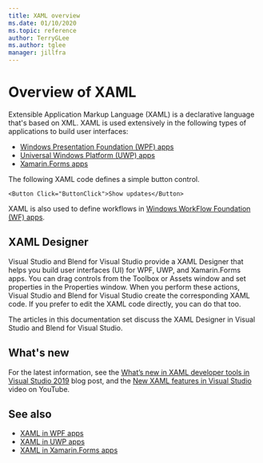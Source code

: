 ```yaml
---
title: XAML overview
ms.date: 01/10/2020
ms.topic: reference
author: TerryGLee
ms.author: tglee
manager: jillfra
---
```

# Overview of XAML

Extensible Application Markup Language (XAML) is a declarative language that's based on XML. XAML is used extensively in the following types of applications to build user interfaces:

- [Windows Presentation Foundation (WPF) apps](/dotnet/framework/wpf/advanced/xaml-in-wpf)
- [Universal Windows Platform (UWP) apps](/windows/uwp/xaml-platform/xaml-overview)
- [Xamarin.Forms apps](/xamarin/xamarin-forms/xaml/)

The following XAML code defines a simple button control.

```xaml
<Button Click="ButtonClick">Show updates</Button>
```

XAML is also used to define workflows in [Windows WorkFlow Foundation (WF) apps](/dotnet/framework/windows-workflow-foundation/serializing-workflows-and-activities-to-and-from-xaml).

## XAML Designer

Visual Studio and Blend for Visual Studio provide a XAML Designer that helps you build user interfaces (UI) for WPF, UWP, and Xamarin.Forms apps. You can drag controls from the Toolbox or Assets window and set properties in the Properties window. When you perform these actions, Visual Studio and Blend for Visual Studio create the corresponding XAML code. If you prefer to edit the XAML code directly, you can do that too.

The articles in this documentation set discuss the XAML Designer in Visual Studio and Blend for Visual Studio.

## What's new

For the latest information, see the [What’s new in XAML developer tools in Visual Studio 2019](https://devblogs.microsoft.com/visualstudio/whats-new-in-xaml-developer-tools-in-visual-studio-2019-for-wpf-uwp/) blog post, and the [New XAML features in Visual Studio](https://youtu.be/yI9OyA4ZM2E) video on YouTube.

## See also

- [XAML in WPF apps](/dotnet/framework/wpf/advanced/xaml-in-wpf)
- [XAML in UWP apps](/windows/uwp/xaml-platform/xaml-overview)
- [XAML in Xamarin.Forms apps](/xamarin/xamarin-forms/xaml/)
